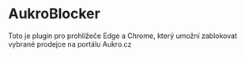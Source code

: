 # AukroBlocker

Toto je plugin pro prohlížeče Edge a Chrome, který umožní zablokovat vybrané prodejce na portálu Aukro.cz
